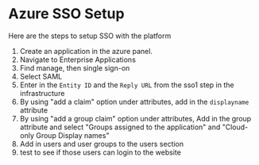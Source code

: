 # Azure SSO Setup

Here are the steps to setup SSO with the platform

1. Create an application in the azure panel. 
2. Navigate to Enterprise Applications
3. Find manage, then single sign-on
4. Select SAML
5. Enter in the `Entity ID` and the `Reply URL` from the sso1 step in the infrastructure
6. By using "add a claim" option under attributes, add in the `displayname` attribute
7. By using "add a group claim" option under attributes, Add in the group attribute and select "Groups assigned to the application" and "Cloud-only Group Display names"
8. Add in users and user groups to the users section
9. test to see if those users can login to the website